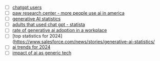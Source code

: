 - [ ] [chatgpt users](https://explodingtopics.com/blog/chatgpt-users#user)
- [ ] [paw research center - more people use ai in america](https://www.pewresearch.org/short-reads/2024/03/26/americans-use-of-chatgpt-is-ticking-up-but-few-trust-its-election-information/)
- [ ] [generative AI statistics](https://hatchworks.com/blog/gen-ai/generative-ai-statistics/)
- [ ] [adults that used chat gpt - statista](https://www.statista.com/statistics/1368579/chatgpt-usage-us/)
- [ ] [rate of generative ai adoption in a workplace](https://www.statista.com/statistics/1361251/generative-ai-adoption-rate-at-work-by-industry-us/)
- [ ] [top statistics for 2024](https://www.salesforce.com/news/stories/generative-ai-statistics/
- [ ] [ai trends for 2024](https://www.nu.edu/blog/ai-statistics-trends/)
- [ ] [impact of ai as generic tech](https://mitsloan.mit.edu/ideas-made-to-matter/impact-generative-ai-a-general-purpose-technology)